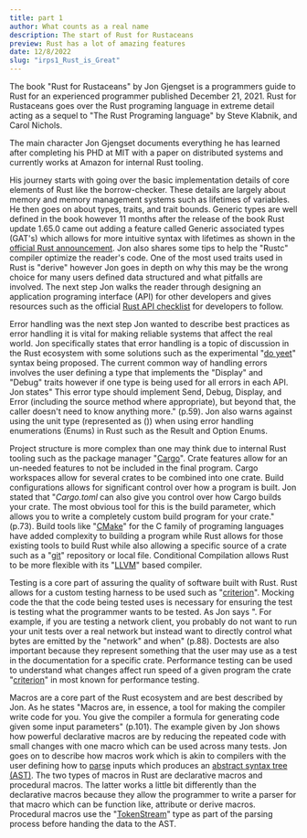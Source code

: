 ```yaml
---
title: part 1
author: What counts as a real name
description: The start of Rust for Rustaceans
preview: Rust has a lot of amazing features
date: 12/8/2022
slug: "irps1_Rust_is_Great"
---
```


The book "Rust for Rustaceans" by Jon Gjengset is a programmers guide to
Rust for an experienced programmer published December 21, 2021. Rust for
Rustaceans goes over the Rust programing language in extreme detail
acting as a sequel to "The Rust Programing language" by Steve Klabnik,
and Carol Nichols.

The main character Jon Gjengset documents everything he has learned
after completing his PHD at MIT with a paper on distributed systems and
currently works at Amazon for internal Rust tooling.

His journey starts with going over the basic implementation details of
core elements of Rust like the borrow-checker. These details are largely
about memory and memory management systems such as lifetimes of
variables. He then goes on about types, traits, and trait bounds.
Generic types are well defined in the book however 11 months after the
release of the book Rust update 1.65.0 came out adding a feature called
Generic associated types (GAT's) which allows for more intuitive syntax
with lifetimes as shown in the [official Rust
announcement](https://blog.Rust-lang.org/2022/11/03/Rust-1.65.0.html).
Jon also shares some tips to help the "Rustc" compiler optimize the
reader's code. One of the most used traits used in Rust is "derive"
however Jon goes in depth on why this may be the wrong choice for many
users defined data structured and what pitfalls are involved. The next
step Jon walks the reader through designing an application programing
interface (API) for other developers and gives resources such as the
official [Rust API
checklist](https://Rust-lang.github.io/api-guidelines/) for developers
to follow.

Error handling was the next step Jon wanted to describe best practices
as error handling it is vital for making reliable systems that affect
the real world. Jon specifically states that error handling is a topic
of discussion in the Rust ecosystem with some solutions such as the
experimental "[do
yeet](https://doc.Rust-lang.org/beta/unstable-book/language-features/yeet-expr.html)"
syntax being proposed. The current common way of handling errors
involves the user defining a type that implements the "Display" and
"Debug" traits however if one type is being used for all errors in each
API. Jon states" This error type should implement Send, Debug, Display,
and Error (including the source method where appropriate), but beyond
that, the caller doesn't need to know anything more." (p.59). Jon also
warns against using the unit type (represented as ()) when using error
handling enumerations (Enums) in Rust such as the Result and Option
Enums.

Project structure is more complex than one may think due to internal
Rust tooling such as the package manager "[Cargo](https://crates.io/)".
Crate features allow for an un-needed features to not be included in the
final program. Cargo workspaces allow for several crates to be combined
into one crate. Build configurations allows for significant control over
how a program is built. Jon stated that "*Cargo.toml* can also give you
control over how Cargo builds your crate. The most obvious tool for this
is the build parameter, which allows you to write a completely custom
build program for your crate." (p.73). Build tools like
"[CMake](https://cmake.org/)" for the C family of programing languages
have added complexity to building a program while Rust allows for those
existing tools to build Rust while also allowing a specific source of a
crate such as a "[git](https://git-scm.com/)" repository or local file.
Conditional Compilation allows Rust to be more flexible with its
"[LLVM](https://llvm.org/)" based compiler.

Testing is a core part of assuring the quality of software built with
Rust. Rust allows for a custom testing harness to be used such as
"[criterion](https://docs.rs/criterion/latest/criterion/)". Mocking code
the that the code being tested uses is necessary for ensuring the test
is testing what the programmer wants to be tested. As Jon says ". For
example, if you are testing a network client, you probably do not want
to run your unit tests over a real network but instead want to directly
control what bytes are emitted by the "network" and when" (p.88).
Doctests are also important because they represent something that the
user may use as a test in the documentation for a specific crate.
Performance testing can be used to understand what changes affect run
speed of a given program the crate
"[criterion](https://docs.rs/criterion/latest/criterion/)" in most known
for performance testing.

Macros are a core part of the Rust ecosystem and are best described by
Jon. As he states "Macros are, in essence, a tool for making the
compiler write code for you. You give the compiler a formula for
generating code given some input parameters" (p.101). The example given
by Jon shows how powerful declarative macros are by reducing the
repeated code with small changes with one macro which can be used across
many tests. Jon goes on to describe how macros work which is akin to
compilers with the user defining how to
[parse](https://en.wikipedia.org/wiki/Lexical_analysis) inputs which
produces an [abstract syntax tree
(AST)](https://en.wikipedia.org/wiki/Abstract_syntax_tree). The two
types of macros in Rust are declarative macros and procedural macros.
The latter works a little bit differently than the declarative macros
because they allow the programmer to write a parser for that macro which
can be function like, attribute or derive macros. Procedural macros use
the
"[TokenStream](https://doc.Rust-lang.org/proc_macro/struct.TokenStream.html)"
type as part of the parsing process before handing the data to the AST.
